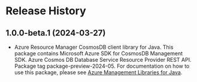 # Release History

## 1.0.0-beta.1 (2024-03-27)

- Azure Resource Manager CosmosDB client library for Java. This package contains Microsoft Azure SDK for CosmosDB Management SDK. Azure Cosmos DB Database Service Resource Provider REST API. Package tag package-preview-2024-05. For documentation on how to use this package, please see [Azure Management Libraries for Java](https://aka.ms/azsdk/java/mgmt).
